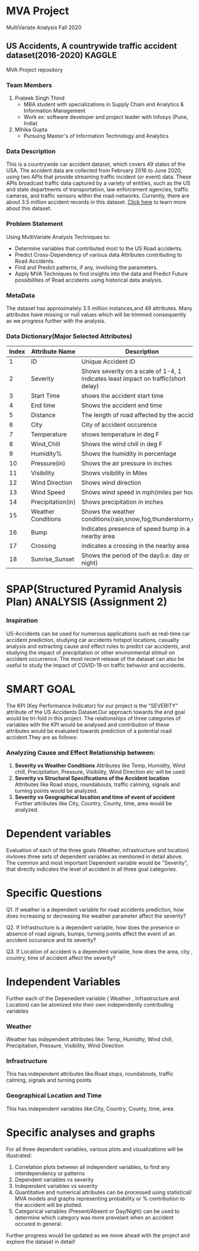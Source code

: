 # MVA Project
MultiVariate Analysis Fall 2020

## US Accidents, A countrywide traffic accident dataset(2016-2020) KAGGLE
MVA Project repository 

### Team Members
1. Prateek Singh Thind
    - MBA student with specializations in Supply Chain and Analytics & Information Management
    - Work ex: software developer and project leader with Infosys (Pune, India)
2. Mihika Gupta
    - Pursuing Master's of Information Technology and Analytics

### Data Description

This is a countrywide car accident dataset, which covers 49 states of the USA. The accident data are collected from February 2016 to June 2020, using two APIs that provide streaming traffic incident (or event) data. These APIs broadcast traffic data captured by a variety of entities, such as the US and state departments of transportation, law enforcement agencies, traffic cameras, and traffic sensors within the road-networks. Currently, there are about 3.5 million accident records in this dataset. [Click here](https://www.kaggle.com/sobhanmoosavi/us-accidents) to learn more about this dataset. 

### Problem Statement
Using MultiVariate Analysis Techniques to:
* Determine variables that contributed most to the US Road accidents.
* Predict Cross-Dependency of various data Attributes contributing to Road Accidents.
* Find and Predict patterns, if any, involving the parameters.
* Apply MVA Techniques to find insights into the data and Predict Future possibilities of Road accidents using historical data analysis. 

### MetaData
The dataset has approximately 3.5 million instances,and 49 attributes. Many attributes have missing or null values which will be trimmed consequently as we progress further with the analysis.

### Data Dictionary(Major Selected Attributes)

Index|Attribute Name|Description
-----|--------------|-----------
1|ID|Unique Accident ID
2|Severity|Shows severity on a scale of 1-4, 1 indicates least impact on traffic(short delay)
3|Start Time|shows the accident start time
4|End time|Shows the accident end time
5|Distance|The length of road affected by the accident
6|City|City of accident occurence
7|Temperature|shows temperature in deg F
8|Wind_Chill|Shows the wind chill in deg F
9|Humidity%|Shows the humidity in percentage 
10|Pressure(in)|Shows the air pressure in inches
11|Visibility|Shows visibility in Miles
12|Wind Direction|Shows wind direction
13|Wind Speed|Shows wind speed in mph(miles per hour)
14|Precipitation(in)|Shows precipitation in inches
15|Weather Conditions|Shows the weather conditions(rain,snow,fog,thunderstorm,etc)
16|Bump|Indicates presence of speed bump in a nearby area
17|Crossing|indicates a crossing in the nearby area
18|Sunrise_Sunset|Shows the period of the day(i.e. day or night)


# SPAP(Structured Pyramid Analysis Plan) ANALYSIS (Assignment 2)

### Inspiration
US-Accidents can be used for numerous applications such as real-time car accident prediction, studying car accidents hotspot locations, casualty analysis and extracting cause and effect rules to predict car accidents, and studying the impact of precipitation or other environmental stimuli on accident occurrence. The most recent release of the dataset can also be useful to study the impact of COVID-19 on traffic behavior and accidents.



# SMART GOAL
The KPI (Key Performance Indicator) for our project is the "SEVERITY" attribute of the US Accidents Dataset.Our approach towards the end goal would be tri-fold in this project.
The relationships of three categories of variables with the KPI would be analysed and contribution of these attributes would be evaluated towards prediction of a potential road accident.They are as follows:
### Analyzing Cause and Effect Relationship between:

1. **Severity vs Weather Conditions**
Attributes like Temp, Humidity, Wind chill, Precipitation, Pressure, Visibility, Wind Direction etc will be used.
2. **Severity vs Structural Specifications of the Accident location**
Attributes like Road stops, roundabouts, traffic calming, signals and turning points would be analyzed.
3. **Severity vs Geographical location and time of event of accident**
Further attributes like City, Country, County, time, area would be analyzed.

# Dependent variables
Evaluation of each of the three goals (Weather, infrastructure and location) invloves three sets of dependent variables as mentioned in detail above.
The common and most important Dependent variable would be "Severity", that directly indicates the level of accident in all three goal categories.

# Specific Questions
Q1. If weather is a dependent variable for road accidents prediction, how does increasing or decreasing the weather parameter affect the severity?


Q2. If Infrastructure is a dependent variable, how does the presence or absence of road signals, bumps, turning points affect the event of an accident occurance and its severity?


Q3. If Location of accident is a dependent variable, how does the area, city , country, time of accident affect the severity?

# Independent Variables
Further each of the Depenedent variable ( Weather , Infrastructure and Location) can be atomized into their own independently contributing variables
### Weather 
Weather has independent attributes like: Temp, Humidity, Wind chill, Precipitation, Pressure, Visibility, Wind Direction
### Infrastructure
This has independent attributes like:Road stops, roundabouts, traffic calming, signals and turning points
### Geographical Location and Time
This has independent variables like:City, Country, County, time, area

# Specific analyses and graphs
For all three dependent variables, various plots and visualizations will be illustrated:
1. Correlation plots between all independent variables, to find any interdependency or patterns
2. Dependent variables vs severity
3. Independent variables vs severity
4. Quantitative and numerical attributes can be processed using statistical/ MVA models and graphs representing probability or % contribution to the accident will be plotted.
5. Categorical variables (Present/Absent or Day/Night) can be used to determine which category was more prevelant when an accident occured in general.


Further progress would be updated as we move ahead with the project and explore the dataset in detail!
